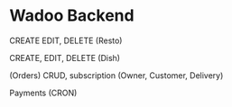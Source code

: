 # Wadoo Backend


CREATE EDIT, DELETE (Resto)

CREATE, EDIT, DELETE (Dish)

(Orders) CRUD, subscription (Owner, Customer, Delivery)

Payments (CRON)

